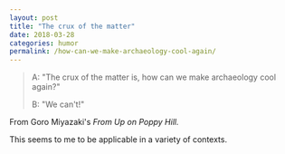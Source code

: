 ```yaml
---
layout: post
title: "The crux of the matter"
date: 2018-03-28
categories: humor
permalink: /how-can-we-make-archaeology-cool-again/
---
```


> A: "The crux of the matter is, how can we make archaeology cool again?"
>
> B: "We can't!"

From Goro Miyazaki's *From Up on Poppy Hill.*

This seems to me to be applicable in a variety of contexts.